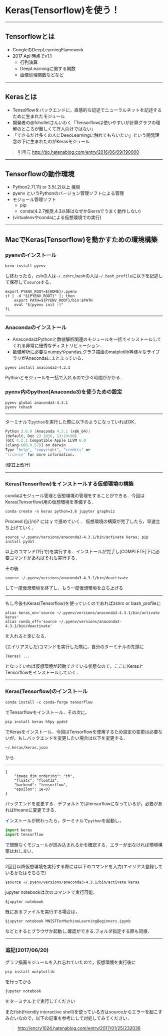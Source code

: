 <!-- $theme: default -->

# Keras(Tensorflow)を使う！

---

## Tensorflowとは

+ GoogleのDeepLearningFlamework
+ 2017 Apl 時点でv1.1
	+ 行列演算
	+ DeepLearningに関する関数
	+ 画像処理関数などなど

---

## Kerasとは

+ Tensolflowをバックエンドに，直感的な記述でニューラルネットを記述するために生まれたモジュール
+ 開発者の@fcholletさんいわく「Tensorflowは使いやすいが計算グラフの理解のところが難しくて万人向けではない」
+ 「できるだけ多くの人にDeeoLearningに触れてもらいたい」という開発理念の下に生まれたのがKerasモジュール

> 引用元
> http://tjo.hatenablog.com/entry/2016/06/09/190000

---

## Tensorflowの動作環境

+ Python2.7(.11) or 3.5(.2)以上 推奨
+ pyenv というPythonのバージョン管理ソフトによる管理
+ モジュール管理ソフト
	+ pip
	+ conda(4.2.7推奨,4.3以降はなぜかSierraでうまく動作しない)
+ (virtualenvやcondaによる仮想環境での実行)

---
## MacでKeras(Tensorflow)を動かすための環境構築
### pyenvのインストール
```
brew install pyenv
```

し終わったら，zshの人は```~/.zshrc```,bashの人は```~/.bash_profile```に以下を記述して保存して```source```する．

```
export PYENV_ROOT=${HOME}/.pyenv
if [ -d "${PYENV_ROOT}" ]; then
	export PATH=${PYENV_ROOT}/bin:$PATH
	eval "$(pyenv init -)"
fi
```

---

### Anacondaのインストール
+ AnacondaはPythonと数値解析関連のモジュールを一括でインストールしてくれる非常に優秀なディストリビューション．
+ 数値解析に必要なnumpyやpandas,グラフ描画のmatplotlib等様々なライブラリがAnacondaにまとまっている．
```
pyenv install anaconda3-4.3.1
```

Pythonとモジュールを一括で入れるので少々時間がかかる．


### pyenv内のpython(Anaconda3)を使うための設定

```
pyenv global anaconda3-4.3.1
pyenv rehash
```

---
ターミナルで```python```を実行した際に以下のようになっていればOK．
```python
Python 3.6.0 |Anaconda 4.3.1 (x86_64)| 
(default, Dec 23 2016, 13:19:00) 
[GCC 4.2.1 Compatible Apple LLVM 6.0 
(clang-600.0.57)] on darwin
Type "help", "copyright", "credits" or 
"license" for more information.
```
(便宜上改行)

---

### Keras(Tensorflow)をインストールする仮想環境の構築

condaはモジュール管理と仮想環境の管理をすることができる．今回はKeras(Tensorflow)用の仮想環境を準備する．

```
conda create -n keras python=3.6 jupyter graphviz
```

Proceed ([y]/n)? には y で進めていく．
仮想環境の構築が完了したら，早速立ち上げていく．

```
source ~/.pyenv/versions/anaconda3-4.3.1/bin/activate keras; pip install pydot
```
以上のコマンド(1行で)を実行する．インストールが完了し[COMPLETE]下に必要コマンドがあればそれも実行する．

その後
```
source ~/.pyenv/versions/anaconda3-4.3.1/bin/deactivate
```
して一度仮想環境を終了し，もう一度仮想環境を立ち上げる

---

もし今後もKeras(Tensorflow)を使っていくのであればzshrc or bash_profileに
```
alias keras_on='source ~/.pyenv/versions/anaconda3-4.3.1/bin/activate keras'
alias conda_off='source ~/.pyenv/versions/anaconda3-4.3.1/bin/deactivate'
```
を入れると楽になる．

(エイリアスした)コマンドを実行した際に，自分のターミナルの先頭に

```
(keras) ...
```

となっていれば仮想環境が起動できている状態なので，ここにKerasとTensorflowをインストールしていく．

---

### Keras(Tensorflow)のインストール
```
conda install -c conda-forge tensorflow
```
でTensorflowをインストール．その次に，

```
pip install keras h5py pydot
```
でKerasをインストール．今回はTensorflowを使用するため設定の変更は必要ないが，もしバックエンドを変更したい場合は以下を変更する．

```
~/.keras/keras.json
```
から

---

```
{
    "image_dim_ordering": "th",
    "floatx": "float32",
    "backend": "tensorflow",
    "epsilon": 1e-07
}
```
バックエンドを変更する．デフォルトではtensorflowになっているが，必要があればtheanoに変更できる．

インストールが終わったら，ターミナルで```python```を起動し，
```python
import keras
import tensorflow
```

で問題なくモジュールが読み込まれるかを確認する．エラーが出なければ環境構築はおしまい．

---

2回目以降仮想環境を実行する際には以下のコマンドを入力(エイリアス登録しているかたはそちらで)

```
$source ~/.pyenv/versions/anaconda3-4.3.1/bin/activate keras
```

jupyter notebookは次のコマンドで実行可能．

```
$jupyter notebook 
```

既にあるファイルを実行する場合は，

```
$jupyter notebook MNISTForMachineLearningBeginners.ipynb
```

などとするとブラウザか起動し,確認ができる.フォルダ指定する際も同様．

---

### 追記(2017/06/20)
グラフ描画モジュールを入れ忘れていたので，仮想環境を実行後に

```
pip install matplotlib
```

を行ってから

```
jupyter notebook
```

をターミナル上で実行してください

またfish(friendly interactive shell)を使っている方はsourceからエラーを起こすみたいなので，以下の記事を参考にして対処してみてください．

> http://encry1024.hatenablog.com/entry/2017/01/25/232036
